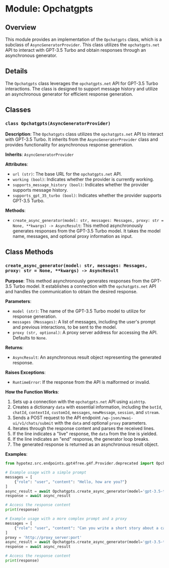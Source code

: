 # Module: Opchatgpts

## Overview

This module provides an implementation of the `Opchatgpts` class, which is a subclass of `AsyncGeneratorProvider`. This class utilizes the `opchatgpts.net` API to interact with GPT-3.5 Turbo and obtain responses through an asynchronous generator.

## Details

The `Opchatgpts` class leverages the `opchatgpts.net` API for GPT-3.5 Turbo interactions. The class is designed to support message history and utilize an asynchronous generator for efficient response generation.

## Classes

### `class Opchatgpts(AsyncGeneratorProvider)`

**Description**: The `Opchatgpts` class utilizes the `opchatgpts.net` API to interact with GPT-3.5 Turbo. It inherits from the `AsyncGeneratorProvider` class and provides functionality for asynchronous response generation.

**Inherits**: `AsyncGeneratorProvider`

**Attributes**:

- `url (str)`: The base URL for the `opchatgpts.net` API.
- `working (bool)`: Indicates whether the provider is currently working.
- `supports_message_history (bool)`: Indicates whether the provider supports message history.
- `supports_gpt_35_turbo (bool)`: Indicates whether the provider supports GPT-3.5 Turbo.

**Methods**:

- `create_async_generator(model: str, messages: Messages, proxy: str = None, **kwargs) -> AsyncResult`: This method asynchronously generates responses from the GPT-3.5 Turbo model. It takes the model name, messages, and optional proxy information as input.

## Class Methods

### `create_async_generator(model: str, messages: Messages, proxy: str = None, **kwargs) -> AsyncResult`

**Purpose**: This method asynchronously generates responses from the GPT-3.5 Turbo model. It establishes a connection with the `opchatgpts.net` API and handles the communication to obtain the desired response.

**Parameters**:

- `model (str)`: The name of the GPT-3.5 Turbo model to utilize for response generation.
- `messages (Messages)`: A list of messages, including the user's prompt and previous interactions, to be sent to the model.
- `proxy (str, optional)`: A proxy server address for accessing the API. Defaults to `None`.

**Returns**:

- `AsyncResult`: An asynchronous result object representing the generated response.

**Raises Exceptions**:

- `RuntimeError`: If the response from the API is malformed or invalid.

**How the Function Works**:

1. Sets up a connection with the `opchatgpts.net` API using `aiohttp`.
2. Creates a dictionary `data` with essential information, including the `botId`, `chatId`, `contextId`, `customId`, `messages`, `newMessage`, `session`, and `stream`.
3. Sends a POST request to the API endpoint `/wp-json/mwai-ui/v1/chats/submit` with the `data` and optional `proxy` parameters.
4. Iterates through the response content and parses the received lines.
5. If the line indicates a "live" response, the `data` from the line is yielded.
6. If the line indicates an "end" response, the generator loop breaks.
7. The generated response is returned as an asynchronous result object.

**Examples**:

```python
from hypotez.src.endpoints.gpt4free.g4f.Provider.deprecated import Opchatgpts

# Example usage with a simple prompt
messages = [
    {"role": "user", "content": "Hello, how are you?"}
]
async_result = await Opchatgpts.create_async_generator(model='gpt-3.5-turbo', messages=messages)
response = await async_result

# Access the response content
print(response)

# Example usage with a more complex prompt and a proxy
messages = [
    {"role": "user", "content": "Can you write a short story about a cat named Whiskers?"}
]
proxy = 'http://proxy_server:port'
async_result = await Opchatgpts.create_async_generator(model='gpt-3.5-turbo', messages=messages, proxy=proxy)
response = await async_result

# Access the response content
print(response)
```